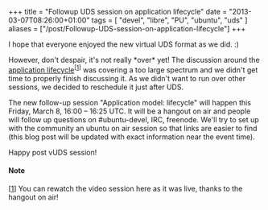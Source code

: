 +++
title = "Followup UDS session on application lifecycle"
date = "2013-03-07T08:26:00+01:00"
tags = [ "devel", "libre", "PU", "ubuntu", "uds" ]
aliases = ["/post/Followup-UDS-session-on-application-lifecycle"]
+++
    <p>I hope that everyone enjoyed the new virtual UDS format as we did. :)</p>


<p>However, don't despair, it's not really *over* yet! The discussion around the <a href="http://summit.ubuntu.com/uds-1303/meeting/21613/client-1303-add-app-model-and-lifecycle-to-platform-api/">application lifecycle</a><sup>[<a href="#pnote-192-1" id="rev-pnote-192-1">1</a>]</sup> was covering a too large spectrum and we didn't get time to properly finish discussing it. As we didn't want to run over other sessions, we decided to reschedule it just after UDS.<p>


<p>The new follow-up session "Application model: lifecycle" will happen this Friday, March 8, 16:00 – 16:25 UTC. It will be a hangout on air and people will follow up questions on #ubuntu-devel, IRC, freenode. We'll try to set up with the community an ubuntu on air session so that links are easier to find (this blog post will be updated with exact information near the event time).</p>


<p>Happy post vUDS session!</p>
<div class="footnotes"><h4>Note</h4>
<p>[<a href="#rev-pnote-192-1" id="pnote-192-1">1</a>] You can rewatch the video session here as it was live, thanks to the hangout on air!</p><div>
